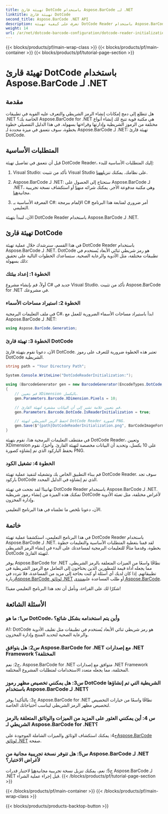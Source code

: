 ```yaml
---
title: تهيئة قارئ DotCode باستخدام Aspose.BarCode لـ .NET
linktitle: تهيئة قارئ DotCode
second_title: Aspose.BarCode .NET API
description: تعرف على كيفية تهيئة DotCode Reader باستخدام Aspose.BarCode لـ .NET. قم بإنشاء رموز شريطية DotCode بسهولة لمختلف التطبيقات.
weight: 14
url: /ar/net/dotcode-barcode-configuration/dotcode-reader-initialization/
---
```


{{< blocks/products/pf/main-wrap-class >}}
{{< blocks/products/pf/main-container >}}
{{< blocks/products/pf/tutorial-page-section >}}

# تهيئة قارئ DotCode باستخدام Aspose.BarCode لـ .NET

## مقدمة

هل تتطلع إلى دمج إمكانات إنشاء الرمز الشريطي والتعرف عليه القوية في تطبيقات .NET الخاصة بك؟ Aspose.BarCode for .NET هي مكتبة قوية تتيح لك إنشاء أنواع مختلفة من الرموز الشريطية وإدارتها وقراءتها بسهولة. في هذا الدليل التفصيلي خطوة بخطوة، سوف نتعمق في ميزة محددة لـ Aspose.BarCode لـ .NET: تهيئة قارئ DotCode.

## المتطلبات الأساسية

قبل أن نتعمق في تفاصيل تهيئة DotCode Reader، إليك المتطلبات الأساسية للبدء:

1.  Visual Studio: تأكد من تثبيت Visual Studio على نظامك. يمكنك تنزيله[هنا](https://visualstudio.microsoft.com/).

2.  Aspose.BarCode لـ .NET: ستحتاج إلى الحصول على Aspose.BarCode لـ .NET، وهي مكتبة مدفوعة الأجر. يمكنك شرائه من[هنا](https://purchase.aspose.com/buy) أو استكشاف نسخة تجريبية مجانية[هنا](https://releases.aspose.com/).

3. المعرفة الأساسية بـ C#: الإلمام ببرمجة C# أمر ضروري لمتابعة هذا البرنامج التعليمي.

الآن، لنبدأ بتهيئة DotCode Reader باستخدام Aspose.BarCode لـ .NET.

## تهيئة قارئ DotCode

في هذا القسم، سنرشدك خلال عملية تهيئة DotCode Reader باستخدام Aspose.BarCode لـ .NET. DotCode هو رمز شريطي ثنائي الأبعاد يُستخدم في تطبيقات مختلفة، مثل الأدوية والرعاية الصحية. ستساعدك الخطوات التالية على تحقيق ذلك بسهولة:

### الخطوة 1: إعداد بيئتك

أولاً، قم بإنشاء مشروع C# جديد في Visual Studio. تأكد من تثبيت Aspose.BarCode for .NET في مشروعك.

### الخطوة 2: استيراد مساحات الأسماء

في ملف التعليمات البرمجية C#، ابدأ باستيراد مساحات الأسماء الضرورية للعمل مع Aspose.BarCode لـ .NET:

```csharp
using Aspose.BarCode.Generation;
```

### الخطوة 3: تهيئة قارئ DotCode

الآن، دعونا نقوم بتهيئة قارئ DotCode. تعتبر هذه الخطوة ضرورية للتعرف على رموز DotCode الشريطية.

```csharp
string path = "Your Directory Path";

System.Console.WriteLine("DotCodeReaderInitialization:");

using (BarcodeGenerator gen = new BarcodeGenerator(EncodeTypes.DotCode, "Aspose"))
{
    // قم بتعيين XDimension بالبكسل.
    gen.Parameters.Barcode.XDimension.Pixels = 10;

    // قم بتعيين علامة تشير إلى أن البيانات مشفرة لتهيئة القارئ.
    gen.Parameters.Barcode.DotCode.IsReaderInitialization = true;

    // احفظ الرمز الشريطي لتهيئة DotCode Reader كصورة PNG.
    gen.Save($"{path}DotCodeReaderInitialization.png", BarCodeImageFormat.Png);
}
```

في مقتطف التعليمات البرمجية هذا، نقوم بتهيئة DotCode Reader، وتعيين XDimension على 10 بكسل، وتحديد أن البيانات مخصصة لتهيئة القارئ. وأخيرًا، نقوم بحفظ الباركود الذي تم إنشاؤه كصورة PNG.

### الخطوة 4: تشغيل الكود

قم ببناء التطبيق الخاص بك وتشغيله لتنفيذ عملية تهيئة DotCode Reader. سوف تجد باركود DotCode الذي تم إنشاؤه في الدليل المحدد.

تهانينا! لقد نجحت في تهيئة DotCode Reader باستخدام Aspose.BarCode لـ .NET. تمكنك هذه الميزة من إنشاء رموز شريطية DotCode لأغراض مختلفة، مثل تعبئة الأدوية وإدارة المخزون.

الآن، دعونا نلخص ما تعلمناه في هذا البرنامج التعليمي.

## خاتمة

في هذا البرنامج التعليمي، استكشفنا عملية تهيئة DotCode Reader باستخدام Aspose.BarCode لـ .NET. لقد قمنا بتغطية المتطلبات الأساسية والتعليمات خطوة بخطوة، وقدمنا مثالًا للتعليمات البرمجية لمساعدتك على البدء في إنشاء الرمز الشريطي DotCode لتهيئة القارئ.

يوفر Aspose.BarCode for .NET نطاقًا واسعًا من الميزات المتعلقة بالرمز الشريطي، مما يجعله أداة قيمة للمطورين الذين يحتاجون إلى التعامل مع الرموز الشريطية في تطبيقاتهم. إذا كان لديك أي أسئلة أو كنت بحاجة إلى مزيد من المساعدة، فلا تتردد في زيارة[Aspose.BarCode لوثائق .NET](https://reference.aspose.com/barcode/net/) أو طلب المساعدة على[منتدى Aspose.BarCode](https://forum.aspose.com/c/barcode/13).

شكرًا لك على القراءة، ونأمل أن تجد هذا البرنامج التعليمي مفيدًا!

## الأسئلة الشائعة

### س1: ما هو DotCode، وأين يتم استخدامه بشكل شائع؟

A1: DotCode هو رمز شريطي ثنائي الأبعاد يُستخدم في تطبيقات مثل تغليف الأدوية والرعاية الصحية لتحديد المنتج وإدارة المخزون.

### س2: هل يتوافق Aspose.BarCode for .NET مع إصدارات .NET Framework المختلفة؟

ج2: نعم، Aspose.BarCode for .NET متوافق مع إصدارات .NET Framework المختلفة، مما يجعله متعدد الاستخدامات لمتطلبات المشروع المختلفة.

### س3: هل يمكنني تخصيص مظهر رموز DotCode الشريطية التي تم إنشاؤها باستخدام Aspose.BarCode لـ .NET؟

ج3: بالتأكيد! يوفر Aspose.BarCode for .NET نطاقًا واسعًا من خيارات التخصيص لتخصيص مظهر الرمز الشريطي ليناسب احتياجاتك الخاصة.

### س 4: أين يمكنني العثور على المزيد من الميزات والوثائق المتعلقة بالرمز الشريطي لـ Aspose.BarCode for .NET؟

 ج4: يمكنك استكشاف الوثائق والميزات الشاملة الموجودة على[Aspose.BarCode لوثائق .NET](https://reference.aspose.com/barcode/net/) صفحة.

### س5: هل تتوفر نسخة تجريبية مجانية من Aspose.BarCode لـ .NET لأغراض الاختبار؟

 ج5: نعم، يمكنك تنزيل نسخة تجريبية مجانية[هنا](https://releases.aspose.com/) لاختبار قدرات Aspose.BarCode لـ .NET قبل إجراء عملية الشراء.
{{< /blocks/products/pf/tutorial-page-section >}}

{{< /blocks/products/pf/main-container >}}
{{< /blocks/products/pf/main-wrap-class >}}

{{< blocks/products/products-backtop-button >}}

